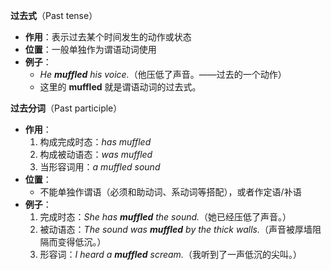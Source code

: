 **过去式**（Past tense）
- **作用**：表示过去某个时间发生的动作或状态
- **位置**：一般单独作为谓语动词使用
- **例子**：
    - _He **muffled** his voice._（他压低了声音。——过去的一个动作）
    - 这里的 **muffled** 就是谓语动词的过去式。

**过去分词**（Past participle）
- **作用**：
    1. 构成完成时态：_has muffled_
    2. 构成被动语态：_was muffled_
    3. 当形容词用：_a muffled sound_
- **位置**：
    - 不能单独作谓语（必须和助动词、系动词等搭配），或者作定语/补语
- **例子**：
    1. 完成时态：_She has **muffled** the sound._（她已经压低了声音。）
    2. 被动语态：_The sound was **muffled** by the thick walls._（声音被厚墙阻隔而变得低沉。）
    3. 形容词：_I heard a **muffled** scream._（我听到了一声低沉的尖叫。）